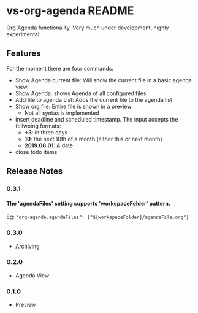 # vs-org-agenda README

Org Agenda functionality. Very much under development, highly experimental.

## Features

For the moment there are four commands:
- Show Agenda current file: Will show the current file in a basic agenda view.
- Show Agenda: shows Agenda of all configured files
- Add file to agenda List: Adds the current file to the agenda list
- Show org file: Entire file is shown in a preview
    - Not all syntax is implemented
- insert deadline and scheduled timestamp. The input accepts the follwoing formats:
    - **+3**: in three days
    - **10**: the next 10th of a month (either this or next month)
    - **2019.08.01**: A date
- close todo items
## Release Notes

### 0.3.1
#### The 'agendaFiles' setting supports 'workspaceFolder' pattern. 
Eg: `"org-agenda.agendaFiles": ["${workspaceFolder}/agendaFile.org"]`

### 0.3.0

- Archiving


### 0.2.0 
- Agenda View

### 0.1.0 
- Preview